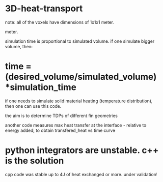 # 3D-heat-transport

note: all of the voxels have dimensions of 1x1x1 meter. 

meter. 

simulation time is proportional to simulated volume. if one simulate bigger volume, then: 

# time = (desired_volume/simulated_volume)*simulation_time

if one needs to simulate solid material heating (temperature distribution), then one can use this code.

the aim is to determine TDPs of different fin geometries

another code measures max heat transfer at the interface - relative to energy added, to obtain transfered_heat vs time curve

# python integrators are unstable. c++ is the solution

cpp code was stable up to 4J of heat exchanged or more. under validation!
